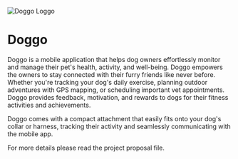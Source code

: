 
![Doggo Loggo](https://github.com/shir-tz/Doggo/assets/118129728/f08eab1f-95f1-47d6-a8f4-36f22b5dd0a9)

# Doggo

Doggo is a mobile application that helps dog owners effortlessly monitor and manage their pet's health, activity, and well-being. Doggo empowers the owners to stay connected with their furry friends like never before. Whether you're tracking your dog's daily exercise, planning outdoor adventures with GPS mapping, or scheduling important vet appointments. Doggo provides feedback, motivation, and rewards to dogs for their fitness activities and achievements.

Doggo comes with a compact attachment that easily fits onto your dog's collar or harness, tracking their activity and seamlessly communicating with the mobile app.

For more details please read the project proposal file.
